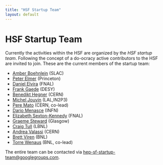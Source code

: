 ```yaml
---
title: "HSF Startup Team"
layout: default
---
```


# HSF Startup Team

Currently the activities within the HSF are organized by the *HSF startup team*. Following the concept of a do-ocracy active contributors to the HSF are invited to join. These are the current members of the startup team:

 * [Amber Boehnlein](amber@slac.stanford.edu) (SLAC)
 * [Peter Elmer](peter.elmer@cern.ch) (Princeton)
 * [Daniel Elvira](daniel@fnal.gov) (FNAL)
 * [Frank Gaede](frank.gaede@desy.de) (DESY)
 * [Benedikt Hegner](benedikt.hegner@cern.ch) (CERN)
 * [Michel Jouvin](jouvin@lal.in2p3.fr) (LAL,IN2P3)
 * [Pere Mato](pere.Mato@cern.ch) (CERN, co-lead)
 * [Dario Menasce](dario.menasce@mib.infn.it) (INFN)
 * [Elizabeth Sexton-Kennedy](sexton@fnal.gov) (FNAL)
 * [Graeme Steward](graeme.a.steward@gmail.com) (Glasgow)
 * [Craig Tull](cetull@lbl.gov) (LBNL)
 * [Andrea Valassi](andrea.valassi@cern.ch) (CERN)
 * [Brett Viren](bv@bnl.gov) (BNL)
 * [Torre Wenaus](wenaus@gmail.com) (BNL, co-lead)

The entire team can be contacted via [hep-sf-startup-team@googlegroups.com](hep-sf-startup-team@googlegroups.com).
